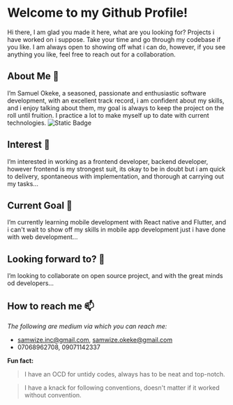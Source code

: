 # Welcome to my Github Profile!

Hi there, I am glad you made it here, what are you looking for? Projects i have worked on i suppose. Take your time and go through my codebase if you like. I am 
always open to showing off what i can do, however, if you see anything you like, feel free to reach out for a collaboration.

## About Me 👋 

I’m Samuel Okeke, a seasoned, passionate and enthusiastic software development, with an excellent track record, i am confident about my skills, and i enjoy talking about them, my goal is always to keep the project on the roll until fruition. I practice a lot to make myself up to date with current technologies.
![Static Badge](https://img.shields.io/badge/sam_web-okeke_20-blue)

## Interest 👀 

I’m interested in working as a frontend developer, backend developer, however frontend is my strongest suit, its okay to be in doubt but i am quick to delivery, spontaneous with implementation, and thorough at carrying out my tasks...

## Current Goal 🌱 

I’m currently learning mobile development with React native and Flutter, and i can't wait to show off my skills in mobile app development just i have done with
web development...

## Looking forward to? 💞️ 

I’m looking to collaborate on open source project, and with the great minds od developers...

## How to reach me 📫

_The following are medium via which you can reach me:_
- samwize.inc@gmail.com, samwize.okeke@gmail.com
- 07068962708, 09071142337

**Fun fact:** 
> I have an OCD for untidy codes, always has to be neat and top-notch.

> I have a knack for following conventions, doesn't matter if it worked without convention.

<!---
Samuel-com/Samuel-com is a ✨ special ✨ repository because its `README.md` (this file) appears on your GitHub profile.
You can click the Preview link to take a look at your changes.
--->


<!--
**samwizzy/samwizzy** is a ✨ _special_ ✨ repository because its `README.md` (this file) appears on your GitHub profile.

Here are some ideas to get you started:

- 🔭 I’m currently working on ...
- 🌱 I’m currently learning ...
- 👯 I’m looking to collaborate on ...
- 🤔 I’m looking for help with ...
- 💬 Ask me about ...
- 📫 How to reach me: ...
- 😄 Pronouns: ...
- ⚡ Fun fact: ...
-->
